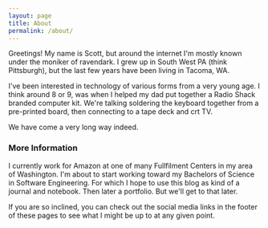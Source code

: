 ```yaml
---
layout: page
title: About
permalink: /about/
---
```


Greetings! My name is Scott, but around the internet I'm mostly known under
the moniker of ravendark. I grew up in South West PA (think Pittsburgh), but
the last few years have been living in Tacoma, WA.

I've been interested in technology of various forms from a very young age. I think
around 8 or 9, was when I helped my dad put together a Radio Shack branded
computer kit. We're talking soldering the keyboard together from a pre-printed
board, then connecting to a tape deck and crt TV.

We have come a very long way indeed.



### More Information

I currently work for Amazon at one of many Fullfilment Centers in my area of Washington.
I'm about to start working toward my Bachelors of Science in Software Engineering.
For which I hope to use this blog as kind of a journal and notebook.
Then later a portfolio. But we'll get to that later.

If you are so inclined, you can check out the social media links in the footer
of these pages to see what I might be up to at any given point.
